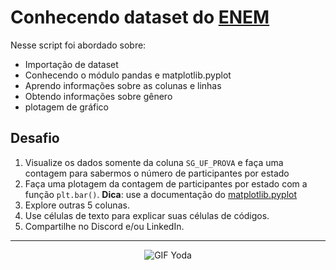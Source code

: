 # Conhecendo dataset do [ENEM](https://download.inep.gov.br/microdados/microdados_enem_2021.zip)

Nesse script foi abordado sobre:
- Importação de dataset
- Conhecendo o módulo pandas e matplotlib.pyplot
- Aprendo informações sobre as colunas e linhas
- Obtendo informações sobre gênero 
- plotagem de gráfico

## Desafio
1. Visualize os dados somente da coluna `SG_UF_PROVA` e faça uma contagem para sabermos o número de participantes por estado
2. Faça uma plotagem da contagem de participantes por estado com a função `plt.bar()`. **Dica**: use a documentação do [matplotlib.pyplot](https://matplotlib.org/stable/api/_as_gen/matplotlib.pyplot.bar.html)
3. Explore outras 5 colunas.
4. Use células de texto para explicar suas células de códigos.
5. Compartilhe no Discord e/ou LinkedIn.


<hr>
<p align="center">
  <img src="https://i.imgur.com/KVgvOqf.gif" alt="GIF Yoda">
</p>

